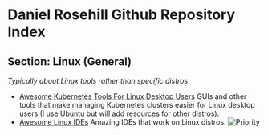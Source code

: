 # Daniel Rosehill Github Repository Index

## Section: Linux (General)

*Typically about Linux tools rather than specific distros*

- [Awesome Kubernetes Tools For Linux Desktop Users](https://github.com/danielrosehill/awesome-kubernetes-for-linux-desktop) GUIs and other tools that make managing Kubernetes clusters easier for Linux desktop users (I use Ubuntu but will add resources for other distros).
- [Awesome Linux IDEs](https://github.com/danielrosehill/awesome-linux-ides) Amazing IDEs that work on Linux distros. ![Priority](https://img.shields.io/badge/Priority-green?style=flat&logoColor=white)
